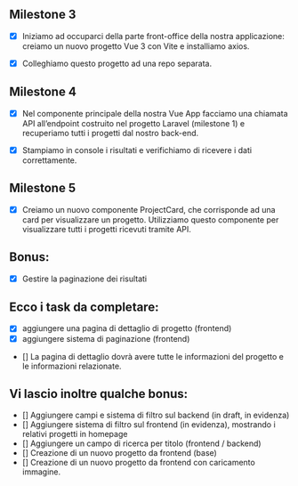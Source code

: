 ## Milestone 3
- [x] Iniziamo ad occuparci della parte front-office della nostra applicazione: creiamo un nuovo progetto Vue 3 con Vite e installiamo axios.

- [x] Colleghiamo questo progetto ad una repo separata.

## Milestone 4
- [x] Nel componente principale della nostra Vue App facciamo una chiamata API all’endpoint costruito nel progetto Laravel (milestone 1) e recuperiamo tutti i progetti dal nostro back-end.

- [x] Stampiamo in console i risultati e verifichiamo di ricevere i dati correttamente.
## Milestone 5
- [x] Creiamo un nuovo componente ProjectCard, che corrisponde ad una card per visualizzare un progetto. Utilizziamo questo componente per visualizzare tutti i progetti ricevuti tramite API.

## Bonus:

- [x] Gestire la paginazione dei risultati



## Ecco i task da completare:
- [x] aggiungere una pagina di dettaglio di progetto (frontend)
- [x] aggiungere sistema di paginazione (frontend)
- [] La pagina di dettaglio dovrà avere tutte le informazioni del progetto e le informazioni relazionate.
## Vi lascio inoltre qualche bonus:
- [] Aggiungere campi e sistema di filtro sul backend (in draft, in evidenza)
- [] Aggiungere sistema di filtro sul frontend (in evidenza), mostrando i relativi progetti in homepage
- [] Aggiungere un campo di ricerca per titolo (frontend / backend)
- [] Creazione di un nuovo progetto da frontend (base)
- [] Creazione di un nuovo progetto da frontend con caricamento immagine.
